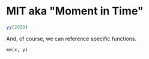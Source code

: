 # MIT aka "Moment in Time"

```julia
yy(2020)
```

And, of course, we can reference specific functions.

```@docs
mm(x, y)
```